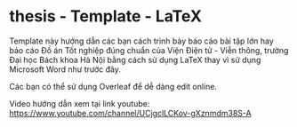 # thesis - Template - LaTeX

Template này hướng dẫn các bạn cách trình bày báo cáo bài tập lớn hay báo cáo Đồ án Tốt nghiệp đúng chuẩn của Viện Điện tử - Viễn thông, trường Đại học Bách khoa Hà Nội bằng cách sử dụng LaTeX thay vì sử dụng Microsoft Word như trước đây.

Các bạn có thể sử dụng Overleaf để dễ dàng edit online.

Video hướng dẫn xem tại link youtube: https://www.youtube.com/channel/UCjgclLCKov-gXznmdm38S-A
